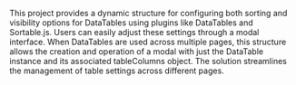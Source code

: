 This project provides a dynamic structure for configuring both sorting and visibility options for DataTables using plugins like DataTables and Sortable.js. Users can easily adjust these settings through a modal interface. When DataTables are used across multiple pages, this structure allows the creation and operation of a modal with just the DataTable instance and its associated tableColumns object. The solution streamlines the management of table settings across different pages.
